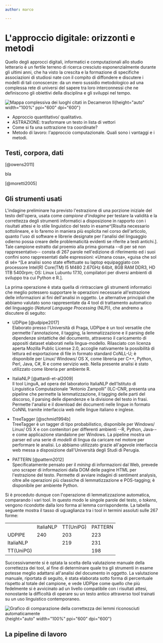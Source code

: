```yaml
---
author: marco

---
```



# L'approccio digitale: orizzonti e metodi

Quello degli approcci digitali, informatici e computazionali allo studio letterario è un fertile terreno di ricerca cresciuto esponenzialmente durante gli ultimi anni, che ha visto la crescita e la formazione di specifiche associazioni di studiosi nate con il compito di diffondere e discutere i modelli di tali conoscenze: da un mero sussidio metodologico ad una complessa rete di universi del sapere tra loro interconnessi che ne definiscono gli obiettivi della disciplina e gli sviluppi nel tempo.





![Mappa complessiva dei luoghi citati in *Decameron* II](../../../data/out/maps/placesProva.png "Mappa complessiva dei luoghi citati in *Decameron* II"){height="auto" width="100%" ppi="600" dpi="600"}


* Approccio quantitativo/ qualitativo.
* ASTRAZIONE: trasformare un testo in lista di vettori
* Come si fa una sottrazione tra coordinate?
* Metodo di lavoro: l'approccio computazionale. Quali sono i vantaggi e i metodi.





## Testi, corpora, dati


[@owens2011]

bla

[@moretti2005]


## Gli strumenti usati

L'indagine preliminare ha previsto l'estrazione di una porzione iniziale del testo dell'opera, usata come *campione d'indagine* per testare la validità e la correttezza degli strumenti informatici a disposizione in rapporto con i risultati attesi e lo stile linguistico del testo in esame^[Risulta necessario sottolineare, e lo faremo in maniera più esplicita nel corso dell'articolo, quanto l'uso di software e librerie designate per l'analisi del linguaggio odierno possa creare delle problematicità evidenti se riferite a testi antichi.].
Tale campione estratto dal proemio alla prima giornata --di per sé non rappresentativo-- consta di 267 parole nell'edizione di riferimento ed i suoi confini sono rappresentati dalle espressioni: «Umana cosa», «guisa che sol di sé» ^[Le analisi sono state effettuate su laptop equipaggiato con processore Intel(R) Core(TM) I5 M480 2.67GHz 64bit, 8GB RAM DDR3, HD 1TB 5400rpm; OS: Linux Lubuntu 17.10, compilatori per diversi ambienti di sviluppo tra cui Python e R.].  

La prima operazione è stata quella di rintracciare gli strumenti informatici che meglio potessero supportare le operazioni necessarie all'estrazione delle informazioni ai fini dell'analisi in oggetto.
Le alternative principali che abbiamo valutato sono rappresentate da 4 tool di trattamento automatico del linguaggio (*Natural Language Processing* (NLP)), che andremo a discutere di seguito:

* UDPipe [@udpipe2017]  
Elaborato presso l'Università di Praga, UDPipe è un tool versatile che permette l'annotazione, il tagging, la lemmatizzazione e il parsing delle dipendenze sintattiche del documento, attraverso il caricamento di appositi dataset elaborati nella lingua-modello. Rilasciato con licenza aperta Mozilla Public License 2.0, accoglie nativamente la possibilità di lettura ed esportazione di file in formato standard CoNLL-U; è disponibile per Linux/ Windows/ OS X, come libreria per C++, Python, Perl, Java, C#, R e come servizio web.
Nella presente analisi è stato utilizzato come libreria per ambiente R.

* ItaliaNLP [@attardi-et-al2009]  
Il tool LinguA, ad opera del laboratorio ItaliaNLP dell'Istituto di Linguistica Computazionale “Antonio Zampolli” (ILC-CNR, presenta una pipeline che permette la lemmatizzazione, il tagging delle parti del discorso, il parsing delle dipendenze e la divisione del testo in frasi. Permette l'analisi e il download dei documenti nelle lingue in formato CoNNL tramite interfaccia web nelle lingue italiano e inglese.  

* TreeTagger [@schmid1994b]  
TreeTagger è un tagger di tipo probabilistico, disponibile per Windows/ Linux/ OS X e con contenitori per differenti ambienti --R, Python, Java-- e come applicazione standalone per Windows. La pipeline mostra un parser ed una serie di *modelli* di lingua da caricare nel motore per performare le analisi. 
Lo abbiamo utilizzato grazie all'agevole interfaccia web messa a disposizione dall'Università degli Studi di Perugia.

* PATTERN [@pattern2012]  
Specificatamente pensato per il *mining* di informazioni dal Web, prevede uno scraper di informazioni dalla DOM delle pagine HTML per l'estrazione del testo. Permette di avviare indagini di sentiment analysis, oltre alle operazioni più classiche di lemmatizzazione e POS-tagging; è disponibile per ambiente Python.

Si è proceduto dunque con l'operazione di lemmatizzazione automatica, comparando i vari tool. In questo modo le singole parole del testo, o *tokens*, vengono ricondotte dalla loro forma al lemma corrispondente. La tabella seguente mostra il tasso di uguaglianza tra i tool in termini assoluti sulle 267 forme:
 
|             |             |           |         | 
|-------------|-------------|-----------|---------| 
|             | ItaliaNLP 	| TT(UniPG) | PATTERN | 
| UDPIPE      | 240         | 203       | 223     | 
| ItaliaNLP	  |             | 219       | 231     | 
| TT(UniPG)   |             |           | 198     | 



Successivamente si è optata la scelta della valutazione manuale della correttezza dei tool, al fine di determinare quale tra gli strumenti in esame potesse meglio adattarsi all'analisi del documento in oggetto. La valutazione manuale, riportata di seguito, è stata elaborata sotto forma di percentuale rispetto al totale del campione, e vede UDPipe come quello che più fedelmente si è avvicinato ad un livello compatibile con i risultati attesi, nonostante la difficoltà di operare su un testo antico attraverso tool trainati su un uso linguistico contemporaneo.

![Grafico di comparazione della correttezza dei lemmi riconosciuti automaticamente](../charts/correctnessLibLemma2.png "Grafico di comparazione della correttezza dei lemmi riconosciuti automaticamente"){height="auto" width="100%" ppi="600" dpi="600"}


## La pipeline di lavoro

